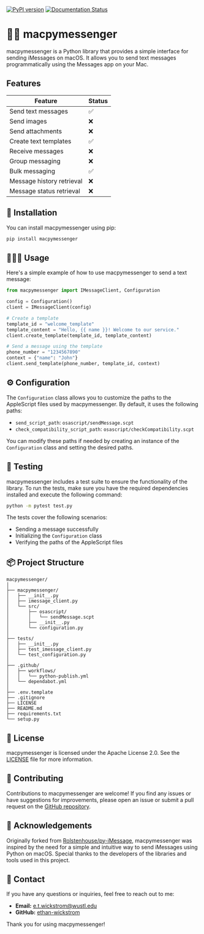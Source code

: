 [![PyPI version](https://badge.fury.io/py/macpymessenger.svg)](https://badge.fury.io/py/macpymessenger)
[![Documentation Status](https://readthedocs.org/projects/macpymessenger/badge/?version=latest)](https://macpymessenger.readthedocs.io/en/latest/?badge=latest)

# 🚀💬 macpymessenger

macpymessenger is a Python library that provides a simple interface for sending iMessages on macOS. It allows you to send text messages programmatically using the Messages app on your Mac.

## Features

| Feature                   | Status |
|---------------------------|--------|
| Send text messages        | ✅     |
| Send images               | ❌     |
| Send attachments          | ❌     |
| Create text templates     | ✅     |
| Receive messages          | ❌     |
| Group messaging           | ❌     |
| Bulk messaging            | ✅     |
| Message history retrieval | ❌     |
| Message status retrieval  | ❌     |

## 🔑 Installation

You can install macpymessenger using pip:

```bash
pip install macpymessenger
```

## 🧑🏽‍💻 Usage

Here's a simple example of how to use macpymessenger to send a text message:

```python
from macpymessenger import IMessageClient, Configuration

config = Configuration()
client = IMessageClient(config)

# Create a template
template_id = "welcome_template"
template_content = "Hello, {{ name }}! Welcome to our service."
client.create_template(template_id, template_content)

# Send a message using the template
phone_number = "1234567890"
context = {"name": "John"}
client.send_template(phone_number, template_id, context)
```

## ⚙️ Configuration

The `Configuration` class allows you to customize the paths to the AppleScript files used by macpymessenger. By default, it uses the following paths:

- `send_script_path`: `osascript/sendMessage.scpt`
- `check_compatibility_script_path`: `osascript/checkCompatibility.scpt`

You can modify these paths if needed by creating an instance of the `Configuration` class and setting the desired paths.

## 🧪 Testing

macpymessenger includes a test suite to ensure the functionality of the library. To run the tests, make sure you have the required dependencies installed and execute the following command:

```bash
python -m pytest test.py
```

The tests cover the following scenarios:
- Sending a message successfully
- Initializing the `Configuration` class
- Verifying the paths of the AppleScript files

## 📦 Project Structure

```
macpymessenger/
│
├── macpymessenger/
│   ├── __init__.py
│   ├── imessage_client.py
│   └── src/
│       ├── osascript/
│       │   └── sendMessage.scpt
│       ├── __init__.py
│       └── configuration.py
│
├── tests/
│   ├── __init__.py
│   ├── test_imessage_client.py
│   └── test_configuration.py
│
├── .github/
│   ├── workflows/
│   │   └── python-publish.yml
│   └── dependabot.yml
│
├── .env.template
├── .gitignore
├── LICENSE
├── README.md
├── requirements.txt
└── setup.py
```

## 📜 License

macpymessenger is licensed under the Apache License 2.0. See the [LICENSE](LICENSE) file for more information.

## 🤝 Contributing

Contributions to macpymessenger are welcome! If you find any issues or have suggestions for improvements, please open an issue or submit a pull request on the [GitHub repository](https://github.com/ethan-wickstrom/macpymessenger).

## 🙏 Acknowledgements

Originally forked from [Rolstenhouse/py-iMessage](https://github.com/Rolstenhouse/py-iMessage), macpymessenger was inspired by the need for a simple and intuitive way to send iMessages using Python on macOS. Special thanks to the developers of the libraries and tools used in this project.

## 📧 Contact

If you have any questions or inquiries, feel free to reach out to me:

- **Email:** e.t.wickstrom@wustl.edu
- **GitHub:** [ethan-wickstrom](https://github.com/ethan-wickstrom)

Thank you for using macpymessenger!
